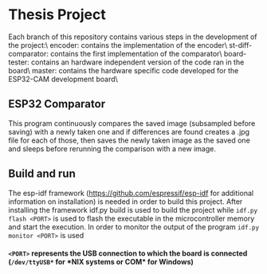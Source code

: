 # Thesis Project
 Each branch of this repository contains various steps in the development of the project:\\
 encoder: contains the implementation of the encoder\\
 st-diff-comparator: contains the first implementation of the comparator\\
 board-tester: contains an hardware independent version of the code ran in the board\\
 master: contains the hardware specific code developed for the ESP32-CAM development board\\
## ESP32 Comparator
 This program continuously compares the saved image (subsampled before saving) with a newly taken one and if differences are found creates a .jpg file for each of those, then saves the newly taken image as the saved one and sleeps before rerunning the comparison with a new image.
## Build and run
 The esp-idf framework (https://github.com/espressif/esp-idf for additional information on installation) is needed in order to build this project.
 After installing the framework idf.py build is used to build the project while ``idf.py flash <PORT>`` is used to flash the executable in the microcontroller memory and start the execution.
 In order to monitor the output of the program ``idf.py monitor <PORT>`` is used
#### ``<PORT>`` represents the USB connection to which the board is connected (``/dev/ttyUSB*`` for \*NIX systems or COM* for Windows)
